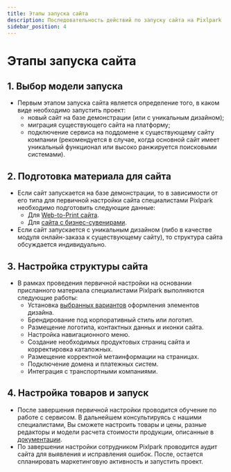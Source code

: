```yaml
---
title: Этапы запуска сайта
description: Последовательность действий по запуску сайта на Pixlpark
sidebar_position: 4
---
```


# Этапы запуска сайта

## 1. Выбор модели запуска
* Первым этапом запуска сайта является определение того, в каком виде необходимо запустить проект:
    + новый сайт на базе демонстрации (или с уникальным дизайном);
    + миграция существующего сайта на платформу;
    + подключение сервиса на поддомене к существующему сайту компании (рекомендуется в случае, когда основной сайт имеет уникальный функционал или высоко ранжируется поисковыми системами).

## 2. Подготовка материала для сайта
* Если сайт запускается на базе демонстрации, то в зависимости от его типа для первичной настройки сайта специалистами Pixlpark необходимо подготовить следующие данные:
    + Для [Web-to-Print сайта](/misc/prints-data).
    + Для [сайта с бизнес-сувенирами](/misc/gifts-data).
* Если сайт запускается с уникальным дизайном (либо в качестве модуля онлайн-заказа к существующему сайту), то структура сайта обсуждается индивидуально.

## 3. Настройка структуры сайта
* В рамках проведения первичной настройки на основании присланного материала специалистами Pixlpark выполняются следующие работы:
    + Установка [выбранных вариантов](/dev/design) оформления элементов дизайна.
    + Брендирование под корпоративный стиль или логотип.
    + Размещение логотипа, контактных данных и иконки сайта.
    + Настройка навигационного меню.
    + Создание необходимых продуктовых страниц сайта и корректировка каталожных.
    + Размещение корректной метаинформации на страницах.
    + Подключение домена и платежных систем.
    + Интеграция с транспортными компаниями.

## 4. Настройка товаров и запуск
* После завершения первичной настройки проводится обучение по работе с сервисом. В дальнейшем консультируясь с нашими специалистами, Вы сможете настроить товары и цены, разные редакторы и модели расчета стоимости продукции, описанные в [документации](/calculators/sheet-printing).
* По завершении настройки сотрудником Pixlpark проводится аудит сайта для выявления и исправления ошибок. После, остается спланировать маркетинговую активность и запустить проект.